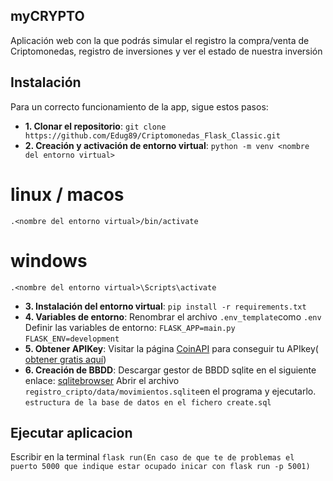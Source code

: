 
## myCRYPTO
Aplicación web con la que podrás simular el registro la compra/venta de Criptomonedas, registro de inversiones y ver el estado de nuestra inversión

## Instalación 
Para un correcto funcionamiento de la app, sigue estos pasos:
* **1. Clonar el repositorio**:
```git clone https://github.com/Edug89/Criptomonedas_Flask_Classic.git``` 
* **2. Creación y activación de entorno virtual**:
```python -m venv <nombre del entorno virtual>```
# linux / macos
```.<nombre del entorno virtual>/bin/activate```
# windows 
```.<nombre del entorno virtual>\Scripts\activate```
* **3. Instalación del entorno virtual**:
```pip install -r requirements.txt```
* **4. Variables de entorno**:
     Renombrar el archivo ```.env_template```como ```.env```
     Definir las variables de entorno: ```FLASK_APP=main.py```
     ```FLASK_ENV=development```
* **5. Obtener APIKey**:
	Visitar la página [CoinAPI](https://www.coinapi.io/) para conseguir tu 	APIkey(	[obtener gratis aquí](https://www.coinapi.io/pricing?apikey))
* **6. Creación de BBDD**:
Descargar gestor de BBDD sqlite en el siguiente enlace: [sqlitebrowser](https://sqlitebrowser.org/dl/)
Abrir el archivo ```registro_cripto/data/movimientos.sqlite```en el programa y ejecutarlo. ```estructura de la base de datos en el fichero create.sql```
## Ejecutar aplicacion 
Escribir en la terminal ```flask run(En caso de que te de problemas el puerto 5000 que indique estar ocupado inicar con flask run -p 5001)```
